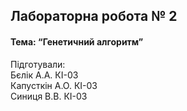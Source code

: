 ## Лабораторна робота № 2
####  Тема: “Генетичний алгоритм”
  Підготували:  
Бєлік А.А. КІ-03  
Капусткін А.О. КІ-03  
Синиця В.В. КІ-03
